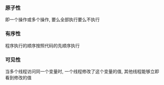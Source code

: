 ### 原子性
即一个操作或多个操作, 要么全部执行要么不执行

### 有序性
程序执行的顺序按照代码的先顺序执行

### 可见性
当多个线程访问同一个变量时, 一个线程修改了这个变量的值, 其他线程能够立即看到修改的值


